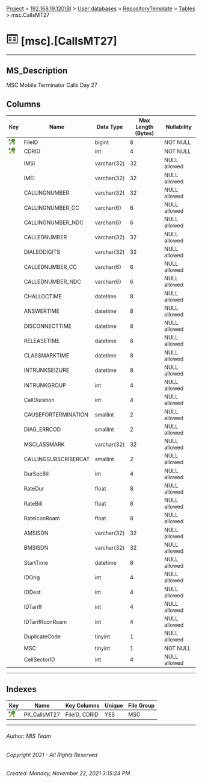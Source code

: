#### 

[Project](../../../../index.md) > [192.168.19.120\\BI](../../../index.md) > [User databases](../../index.md) > [RepositoryTemplate](../index.md) > [Tables](Tables.md) > msc.CallsMT27

# ![Tables](../../../../Images/Table32.png) [msc].[CallsMT27]

---

## <a name="#description"></a>MS_Description

MSC Mobile Terminator Calls Day 27

## <a name="#columns"></a>Columns

| Key | Name | Data Type | Max Length (Bytes) | Nullability |
|---|---|---|---|---|
| [![Cluster Primary Key PK_CallsMT27: FileID\CDRID](../../../../Images/pkcluster.png)](#indexes) | FileID | bigint | 8 | NOT NULL |
| [![Cluster Primary Key PK_CallsMT27: FileID\CDRID](../../../../Images/pkcluster.png)](#indexes) | CDRID | int | 4 | NOT NULL |
|  | IMSI | varchar(32) | 32 | NULL allowed |
|  | IMEI | varchar(32) | 32 | NULL allowed |
|  | CALLINGNUMBER | varchar(32) | 32 | NULL allowed |
|  | CALLINGNUMBER_CC | varchar(6) | 6 | NULL allowed |
|  | CALLINGNUMBER_NDC | varchar(6) | 6 | NULL allowed |
|  | CALLEDNUMBER | varchar(32) | 32 | NULL allowed |
|  | DIALEDDIGITS | varchar(32) | 32 | NULL allowed |
|  | CALLEDNUMBER_CC | varchar(6) | 6 | NULL allowed |
|  | CALLEDNUMBER_NDC | varchar(6) | 6 | NULL allowed |
|  | CHALLOCTIME | datetime | 8 | NULL allowed |
|  | ANSWERTIME | datetime | 8 | NULL allowed |
|  | DISCONNECTTIME | datetime | 8 | NULL allowed |
|  | RELEASETIME | datetime | 8 | NULL allowed |
|  | CLASSMARKTIME | datetime | 8 | NULL allowed |
|  | INTRUNKSEIZURE | datetime | 8 | NULL allowed |
|  | INTRUNKGROUP | int | 4 | NULL allowed |
|  | CallDuration | int | 4 | NULL allowed |
|  | CAUSEFORTERMINATION | smallint | 2 | NULL allowed |
|  | DIAG_ERRCOD | smallint | 2 | NULL allowed |
|  | MSCLASSMARK | varchar(32) | 32 | NULL allowed |
|  | CALLINGSUBSCRIBERCAT | smallint | 2 | NULL allowed |
|  | DurSecBill | int | 4 | NULL allowed |
|  | RateDur | float | 8 | NULL allowed |
|  | RateBill | float | 8 | NULL allowed |
|  | RateIconRoam | float | 8 | NULL allowed |
|  | AMSISDN | varchar(32) | 32 | NULL allowed |
|  | BMSISDN | varchar(32) | 32 | NULL allowed |
|  | StartTime | datetime | 8 | NULL allowed |
|  | IDOrig | int | 4 | NULL allowed |
|  | IDDest | int | 4 | NULL allowed |
|  | IDTariff | int | 4 | NULL allowed |
|  | IDTariffIconRoam | int | 4 | NULL allowed |
|  | DuplicateCode | tinyint | 1 | NULL allowed |
|  | MSC | tinyint | 1 | NOT NULL |
|  | CellSectorID | int | 4 | NULL allowed |


---

## <a name="#indexes"></a>Indexes

| Key | Name | Key Columns | Unique | File Group |
|---|---|---|---|---|
| [![Cluster Primary Key PK_CallsMT27: FileID\CDRID](../../../../Images/pkcluster.png)](#indexes) | PK_CallsMT27 | FileID, CDRID | YES | MSC |


---

###### Author:  MIS Team

###### Copyright 2021 - All Rights Reserved

###### Created: Monday, November 22, 2021 3:15:24 PM

